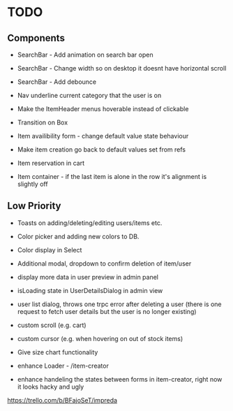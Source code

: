 # TODO

## Components

- SearchBar - Add animation on search bar open
- SearchBar - Change width so on desktop it doesnt have horizontal scroll
- SearchBar - Add debounce
- Nav underline current category that the user is on
- Make the ItemHeader menus hoverable instead of clickable
- Transition on Box

- Item availibility form - change default value state behaviour
- Make item creation go back to default values set from refs
- Item reservation in cart
- Item container - if the last item is alone in the row it's alignment is slightly off

## Low Priority

- Toasts on adding/deleting/editing users/items etc.
- Color picker and adding new colors to DB.
- Color display in Select
- Additional modal, dropdown to confirm deletion of item/user

- display more data in user preview in admin panel
- isLoading state in UserDetailsDialog in admin view
- user list dialog, throws one trpc error after deleting a user (there is one request to fetch user details but the user is no longer existing)

- custom scroll (e.g. cart)
- custom cursor (e.g. when hovering on out of stock items)
- Give size chart functionality
- enhance Loader - /item-creator
- enhance handeling the states between forms in item-creator, right now it looks hacky and ugly

https://trello.com/b/BFajoSeT/impreda
